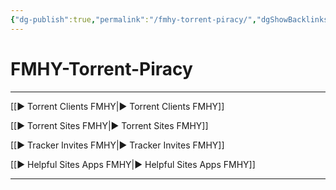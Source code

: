 ```yaml
---
{"dg-publish":true,"permalink":"/fmhy-torrent-piracy/","dgShowBacklinks":true,"dgShowLocalGraph":true}
---
```



# FMHY-Torrent-Piracy

---


[[► Torrent Clients FMHY|► Torrent Clients FMHY]]

[[► Torrent Sites FMHY|► Torrent Sites FMHY]]

[[► Tracker Invites FMHY|► Tracker Invites FMHY]]

[[► Helpful Sites  Apps FMHY|► Helpful Sites  Apps FMHY]]

---